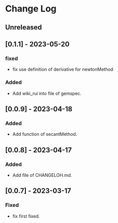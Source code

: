 # Change Log

## Unreleased

## [0.1.1] - 2023-05-20

### fixed
- fix use definition of derivative for newtonMethod  

### Added
- Add wiki_rui into file of gemspec.

## [0.0.9] - 2023-04-18 

### Added
- Add function of secantMethod.

## [0.0.8] - 2023-04-17 

### Added
- Add file of CHANGELOH.md.

## [0.0.7] - 2023-03-17

### Fixed
- fix first fixed.

